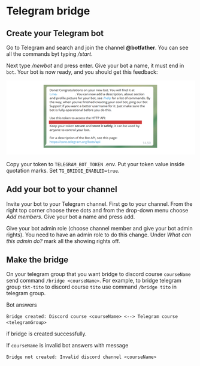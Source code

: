 # Telegram bridge

## Create your Telegram bot

Go to Telegram and search and join the channel **@botfather**. You can see all the commands byt typing _/start_.

Next type _/newbot_ and press enter. Give your bot a name, it must end in `bot`. Your bot is now ready, and you should get this feedback:

![Telegram token](./images/telegramtoken.png)

Copy your token to `TELEGRAM_BOT_TOKEN` .env. Put your token value inside quotation marks. Set `TG_BRIDGE_ENABLED=true`.

## Add your bot to your channel

Invite your bot to your Telegram channel. First go to your channel. From the right top corner choose three dots and from the drop-down menu choose _Add members_. Give your bot a name and press add.

Give your bot admin role (choose channel member and give your bot admin rights). You need to have an admin role to do this change. Under _What can this admin do?_ mark all the showing rights off.

## Make the bridge

On your telegram group that you want bridge to discord course `courseName` send command `/bridge <courseName>`.
For example, to bridge telegram group `tkt-tito` to discord course `tito` use command `/bridge tito` in telegram group.

Bot answers
```
Bridge created: Discord course <courseName> <--> Telegram course <telegramGroup>
```
if bridge is created successfully.

If `courseName` is invalid bot answers with message
```
Bridge not created: Invalid discord channel <courseName>
```
